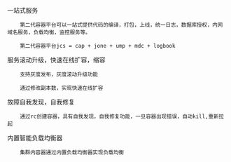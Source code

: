 一站式服务

        第二代容器平台可以一站式提供代码的编译，打包，上线，统一日志，数据库授权，内网域名服务，负载均衡，监控服务等。

        第二代容器平台jcs = cap + jone + ump + mdc + logbook

服务滚动升级，快速在线扩容，缩容

        支持灰度发布，灰度滚动升级功能

        通过修改副本数，实现快速在线扩容

故障自我发现，自我修复

        通过rc创建容器，具有自我发现，自我修复功能，一旦容器出现错误，自动kill,重新拉起

内置智能负载均衡器

        集群内容器通过内置负载均衡器实现负载均衡
